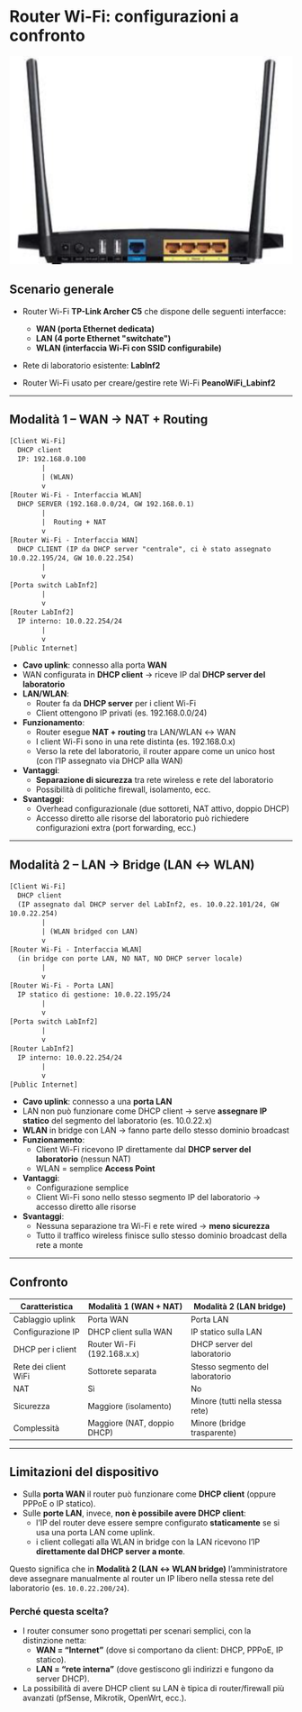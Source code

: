 # Router Wi-Fi: configurazioni a confronto

![Router Wi-Fi](imgs/TP-Link_retro.png)

## Scenario generale
- Router Wi-Fi **TP-Link Archer C5** che dispone delle seguenti interfacce:
  - **WAN (porta Ethernet dedicata)**
  - **LAN (4 porte Ethernet "switchate")**
  - **WLAN (interfaccia Wi-Fi con SSID configurabile)**

- Rete di laboratorio esistente: **LabInf2**
- Router Wi-Fi usato per creare/gestire rete Wi-Fi **PeanoWiFi_Labinf2**

---

## Modalità 1 – WAN → NAT + Routing

```code
[Client Wi-Fi]
  DHCP client
  IP: 192.168.0.100
        |
        | (WLAN)
        v
[Router Wi-Fi - Interfaccia WLAN]
  DHCP SERVER (192.168.0.0/24, GW 192.168.0.1)
        |
        |  Routing + NAT
        v
[Router Wi-Fi - Interfaccia WAN]
  DHCP CLIENT (IP da DHCP server "centrale", ci è stato assegnato 10.0.22.195/24, GW 10.0.22.254)
        |
        v
[Porta switch LabInf2]
        |
        v
[Router LabInf2]
  IP interno: 10.0.22.254/24
        |
        v
[Public Internet]
```

- **Cavo uplink**: connesso alla porta **WAN**  
- WAN configurata in **DHCP client** → riceve IP dal **DHCP server del laboratorio**  
- **LAN/WLAN**:
  - Router fa da **DHCP server** per i client Wi-Fi
  - Client ottengono IP privati (es. 192.168.0.0/24)
- **Funzionamento**:
  - Router esegue **NAT + routing** tra LAN/WLAN ↔ WAN
  - I client Wi-Fi sono in una rete distinta (es. 192.168.0.x)
  - Verso la rete del laboratorio, il router appare come un unico host (con l’IP assegnato via DHCP alla WAN)
- **Vantaggi**:
  - **Separazione di sicurezza** tra rete wireless e rete del laboratorio
  - Possibilità di politiche firewall, isolamento, ecc.
- **Svantaggi**:
  - Overhead configurazionale (due sottoreti, NAT attivo, doppio DHCP)
  - Accesso diretto alle risorse del laboratorio può richiedere configurazioni extra (port forwarding, ecc.)

---

## Modalità 2 – LAN → Bridge (LAN ↔ WLAN)

```code
[Client Wi-Fi]
  DHCP client
  (IP assegnato dal DHCP server del LabInf2, es. 10.0.22.101/24, GW 10.0.22.254)
        |
        | (WLAN bridged con LAN)
        v
[Router Wi-Fi - Interfaccia WLAN]
  (in bridge con porte LAN, NO NAT, NO DHCP server locale)
        |
        v
[Router Wi-Fi - Porta LAN]
  IP statico di gestione: 10.0.22.195/24
        |
        v
[Porta switch LabInf2]
        |
        v
[Router LabInf2]
  IP interno: 10.0.22.254/24
        |
        v
[Public Internet]
```

- **Cavo uplink**: connesso a una **porta LAN**
- LAN non può funzionare come DHCP client → serve **assegnare IP statico** del segmento del laboratorio (es. 10.0.22.x)
- **WLAN** in bridge con LAN → fanno parte dello stesso dominio broadcast
- **Funzionamento**:
  - Client Wi-Fi ricevono IP direttamente dal **DHCP server del laboratorio** (nessun NAT)
  - WLAN = semplice **Access Point**
- **Vantaggi**:
  - Configurazione semplice
  - Client Wi-Fi sono nello stesso segmento IP del laboratorio → accesso diretto alle risorse
- **Svantaggi**:
  - Nessuna separazione tra Wi-Fi e rete wired → **meno sicurezza**
  - Tutto il traffico wireless finisce sullo stesso dominio broadcast della rete a monte

---

## Confronto

| Caratteristica       | Modalità 1 (WAN + NAT)             | Modalità 2 (LAN bridge)         |
|----------------------|-------------------------------------|---------------------------------|
| Cablaggio uplink     | Porta WAN                          | Porta LAN                       |
| Configurazione IP    | DHCP client sulla WAN              | IP statico sulla LAN            |
| DHCP per i client    | Router Wi-Fi (192.168.x.x)         | DHCP server del laboratorio     |
| Rete dei client WiFi | Sottorete separata                 | Stesso segmento del laboratorio |
| NAT                  | Sì                                 | No                              |
| Sicurezza            | Maggiore (isolamento)              | Minore (tutti nella stessa rete)|
| Complessità          | Maggiore (NAT, doppio DHCP)        | Minore (bridge trasparente)     |

---

## Limitazioni del dispositivo

- Sulla **porta WAN** il router può funzionare come **DHCP client** (oppure PPPoE o IP statico).  
- Sulle **porte LAN**, invece, **non è possibile avere DHCP client**:  
  - l’IP del router deve essere sempre configurato **staticamente** se si usa una porta LAN come uplink.  
  - i client collegati alla WLAN in bridge con la LAN ricevono l’IP **direttamente dal DHCP server a monte**.  

Questo significa che in **Modalità 2 (LAN ↔ WLAN bridge)** l’amministratore deve assegnare manualmente al router un IP libero nella stessa rete del laboratorio (es. `10.0.22.200/24`).  

### Perché questa scelta?
- I router consumer sono progettati per scenari semplici, con la distinzione netta:
  - **WAN = “Internet”** (dove si comportano da client: DHCP, PPPoE, IP statico).  
  - **LAN = “rete interna”** (dove gestiscono gli indirizzi e fungono da server DHCP).  
- La possibilità di avere DHCP client su LAN è tipica di router/firewall più avanzati (pfSense, Mikrotik, OpenWrt, ecc.).  
